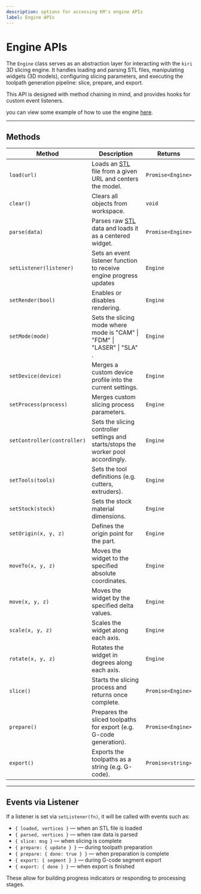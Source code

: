 ```yaml
---
description: options for accessing KM's engine APIs
label: Engine APIs
---
```


# Engine APIs

The `Engine` class serves as an abstraction layer for interacting with the `kiri` 3D slicing engine. It handles loading and parsing STL files, manipulating widgets (3D models), configuring slicing parameters, and executing the toolpath generation pipeline: slice, prepare, and export.

This API is designed with method chaining in mind, and provides hooks for custom event listeners.

you can view some example of how to use the engine [here](https://grid.space/kiri/engine.html).

---

## Methods

| Method                      | Description                                                                                                    | Returns           |
| --------------------------- | -------------------------------------------------------------------------------------------------------------- | ----------------- |
| `load(url)`                 | Loads an [STL](<https://en.wikipedia.org/wiki/STL_(file_format)>) file from a given URL and centers the model. | `Promise<Engine>` |
| `clear()`                   | Clears all objects from workspace.                                                                             | `void`            |
| `parse(data)`               | Parses raw [STL](<https://en.wikipedia.org/wiki/STL_(file_format)>) data and loads it as a centered widget.    | `Promise<Engine>` |
| `setListener(listener)`     | Sets an event listener function to receive engine progress updates                                             | `Engine`          |
| `setRender(bool)`           | Enables or disables rendering.                                                                                 | `Engine`          |
| `setMode(mode)`             | Sets the slicing mode where mode is "CAM" \| "FDM" \| "LASER" \| "SLA" .                                       | `Engine`          |
| `setDevice(device)`         | Merges a custom device profile into the current settings.                                                      | `Engine`          |
| `setProcess(process)`       | Merges custom slicing process parameters.                                                                      | `Engine`          |
| `setController(controller)` | Sets the slicing controller settings and starts/stops the worker pool accordingly.                             | `Engine`          |
| `setTools(tools)`           | Sets the tool definitions (e.g. cutters, extruders).                                                           | `Engine`          |
| `setStock(stock)`           | Sets the stock material dimensions.                                                                            | `Engine`          |
| `setOrigin(x, y, z)`        | Defines the origin point for the part.                                                                         | `Engine`          |
| `moveTo(x, y, z)`           | Moves the widget to the specified absolute coordinates.                                                        | `Engine`          |
| `move(x, y, z)`             | Moves the widget by the specified delta values.                                                                | `Engine`          |
| `scale(x, y, z)`            | Scales the widget along each axis.                                                                             | `Engine`          |
| `rotate(x, y, z)`           | Rotates the widget in degrees along each axis.                                                                 | `Engine`          |
| `slice()`                   | Starts the slicing process and returns once complete.                                                          | `Promise<Engine>` |
| `prepare()`                 | Prepares the sliced toolpaths for export (e.g. G-code generation).                                             | `Promise<Engine>` |
| `export()`                  | Exports the toolpaths as a string (e.g. G-code).                                                               | `Promise<string>` |

---

## Events via Listener

If a listener is set via `setListener(fn)`, it will be called with events such as:

-   `{ loaded, vertices }` — when an STL file is loaded
-   `{ parsed, vertices }` — when raw data is parsed
-   `{ slice: msg }` — when slicing is complete
-   `{ prepare: { update } }` — during toolpath preparation
-   `{ prepare: { done: true } }` — when preparation is complete
-   `{ export: { segment } }` — during G-code segment export
-   `{ export: { done } }` — when export is finished

These allow for building progress indicators or responding to processing stages.

